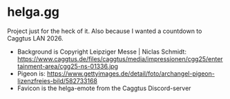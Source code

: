# helga.gg

Project just for the heck of it. Also because I wanted a countdown to Caggtus LAN 2026.

- Background is Copyright Leipziger Messe | Niclas Schmidt: https://www.caggtus.de/files/caggtus/media/impressionen/cgg25/entertainment-area/cgg25-ns-01336.jpg
- Pigeon is: https://www.gettyimages.de/detail/foto/archangel-pigeon-lizenzfreies-bild/582733168
- Favicon is the helga-emote from the Caggtus Discord-server
